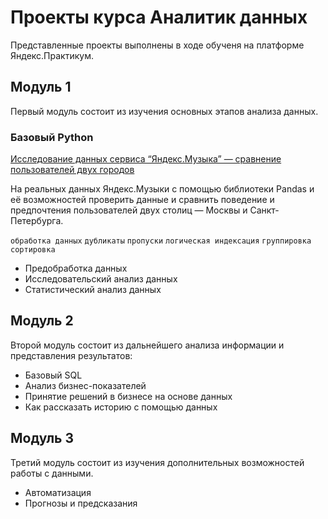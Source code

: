 # Проекты курса Аналитик данных
Представленные проекты выполнены в ходе обученя на платформе Яндекс.Практикум.
## Модуль 1
Первый модуль состоит из изучения основных этапов анализа данных.
### Базовый Python
[Исследование данных сервиса “Яндекс.Музыка” — сравнение пользователей двух городов](https://github.com/bmargaritka/data-analytics-projects/tree/main/Basic-Python)

На реальных данных Яндекс.Музыки c помощью библиотеки Pandas и её возможностей проверить данные и сравнить поведение и предпочтения пользователей двух столиц — Москвы и Санкт-Петербурга.

`обработка данных` `дубликаты` `пропуски` `логическая индексация` `группировка` `сортировка`
- Предобработка данных
- Исследовательский анализ данных
- Статистический анализ данных



## Модуль 2
Второй модуль состоит из дальнейшего анализа информации и представления результатов:
- Базовый SQL
- Анализ бизнес-показателей
- Принятие решений в бизнесе на основе данных
- Как рассказать историю с помощью данных

## Модуль 3
Третий модуль состоит из изучения дополнительных возможностей работы с данными.
- Автоматизация
- Прогнозы и предсказания
